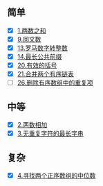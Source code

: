 ## 简单
- [x] [1.两数之和](1.两数之和.md)
- [x] [9.回文数](9.回文数.md)
- [x] [13.罗马数字转整数](13.罗马数字转整数.md)
- [x] [14.最长公共前缀](14.最长公共前缀.md)
- [x] [20.有效的括号](20.有效的括号.md)
- [x] [21.合并两个有序链表](21.合并两个有序链表.md)
- [ ] [26.删除有序数组中的重复项](26.删除有序数组中的重复项.md)
  
## 中等
- [x] [2.两数相加](2.两数相加.md)
- [x] [3.无重复字符的最长字串](3.无重复字符的最长字串.md)

## 复杂
- [x] [4.寻找两个正序数组的中位数](4.寻找两个正序数组的中位数.md)
